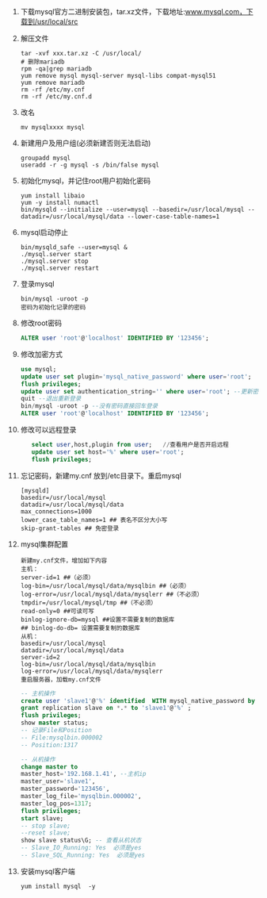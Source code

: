 1. 下载mysql官方二进制安装包，tar.xz文件，下载地址:www.mysql.com，下载到/usr/local/src

2. 解压文件

   ```shell
   tar -xvf xxx.tar.xz -C /usr/local/
   # 删除mariadb
   rpm -qa|grep mariadb  
   yum remove mysql mysql-server mysql-libs compat-mysql51
   yum remove mariadb
   rm -rf /etc/my.cnf
   rm -rf /etc/my.cnf.d
   ```

3. 改名

   ```shell
   mv mysqlxxxx mysql
   ```

4. 新建用户及用户组(必须新建否则无法启动)

   ```shell
   groupadd mysql
   useradd -r -g mysql -s /bin/false mysql
   ```

5. 初始化mysql，并记住root用户初始化密码

   ```shell
   yum install libaio
   yum -y install numactl
   bin/mysqld --initialize --user=mysql --basedir=/usr/local/mysql --datadir=/usr/local/mysql/data --lower-case-table-names=1
   ```

6. mysql启动停止

   ```shell
   bin/mysqld_safe --user=mysql &
   ./mysql.server start
   ./mysql.server stop
   ./mysql.server restart
   ```

7. 登录mysql

   ```shell
   bin/mysql -uroot -p
   密码为初始化记录的密码
   ```

8. 修改root密码

   ```sql
   ALTER user 'root'@'localhost' IDENTIFIED BY '123456';
   ```

9. 修改加密方式

   ```sql
   use mysql;
   update user set plugin='mysql_native_password' where user='root';
   flush privileges;
   update user set authentication_string='' where user='root'; --更新密码为空
   quit --退出重新登录
   bin/mysql -uroot -p --没有密码直接回车登录
   ALTER user 'root'@'localhost' IDENTIFIED BY '123456';
   ```

10. 修改可以远程登录

    ```sql
       select user,host,plugin from user;   //查看用户是否开启远程
       update user set host='%' where user='root';
       flush privileges;
    ```

11. 忘记密码，新建my.cnf 放到/etc目录下。重启mysql

    ```shell
    [mysqld]
    basedir=/usr/local/mysql
    datadir=/usr/local/mysql/data
    max_connections=1000
    lower_case_table_names=1 ## 表名不区分大小写
    skip-grant-tables ## 免密登录
    ```

12. mysql集群配置

    ```shell
    新建my.cnf文件，增加如下内容
    主机：
    server-id=1 ##（必须）
    log-bin=/usr/local/mysql/data/mysqlbin ##（必须）
    log-error=/usr/local/mysql/data/mysqlerr ##（不必须）
    tmpdir=/usr/local/mysql/tmp ##（不必须）
    read-only=0 ##可读可写
    binlog-ignore-db=mysql ##设置不需要复制的数据库
    ## binlog-do-db= 设置需要复制的数据库
    从机：
    basedir=/usr/local/mysql
    datadir=/usr/local/mysql/data
    server-id=2
    log-bin=/usr/local/mysql/data/mysqlbin
    log-error=/usr/local/mysql/data/mysqlerr
    重启服务器，加载my.cnf文件
    ```

    ```sql
    -- 主机操作
    create user 'slave1'@'%' identified  WITH mysql_native_password by '123456';
    grant replication slave on *.* to 'slave1'@'%' ;
    flush privileges;
    show master status;
    -- 记录File和Position
    -- File:mysqlbin.000002
    -- Position:1317
    ```

    ```sql
    -- 从机操作
    change master to
    master_host='192.168.1.41', --主机ip
    master_user='slave1',
    master_password='123456',
    master_log_file='mysqlbin.000002',
    master_log_pos=1317;
    flush privileges;
    start slave;
    -- stop slave;
    --reset slave;
    show slave status\G; -- 查看从机状态
    -- Slave_IO_Running: Yes  必须是yes
    -- Slave_SQL_Running: Yes  必须是yes                           
    ```
13. 安装mysql客户端
    ```shell
    yum install mysql  -y
    ```

